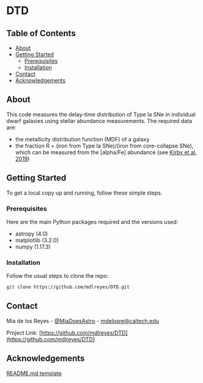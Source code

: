 # DTD

<!-- TABLE OF CONTENTS -->
## Table of Contents

* [About](#about)
* [Getting Started](#getting-started)
  * [Prerequisites](#prerequisites)
  * [Installation](#installation)
* [Contact](#contact)
* [Acknowledgements](#acknowledgements)



<!-- ABOUT THE PROJECT -->
## About

This code measures the delay-time distribution of Type Ia SNe in individual dwarf galaxies using stellar abundance measurements. The required data are: 
* the metallicity distribution function (MDF) of a galaxy
* the fraction R = (iron from Type Ia SNe)/(iron from core-collapse SNe), which can be measured from the [alpha/Fe] abundance (see [Kirby et al. 2019](https://ui.adsabs.harvard.edu/abs/2019ApJ...881...45K/abstract))


<!-- GETTING STARTED -->
## Getting Started

To get a local copy up and running, follow these simple steps.

### Prerequisites

Here are the main Python packages required and the versions used:
* astropy (4.0)
* matplotlib (3.2.0)
* numpy (1.17.3)

### Installation

Follow the usual steps to clone the repo:
```sh
git clone https://github.com/mdlreyes/DTD.git
```

<!-- ### How the code works

Here are the main parts of the Mn measurement pipeline:

-->


<!-- USAGE EXAMPLES 
## Usage

Use this space to show useful examples of how a project can be used. Additional screenshots, code examples and demos work well in this space. You may also link to more resources.

_For more examples, please refer to the [Documentation](https://example.com)_
-->

<!-- CONTRIBUTING 
## Contributing

Contributions are what make the open source community such an amazing place to be learn, inspire, and create. Any contributions you make are **greatly appreciated**.

1. Fork the Project
2. Create your Feature Branch (`git checkout -b feature/AmazingFeature`)
3. Commit your Changes (`git commit -m 'Add some AmazingFeature'`)
4. Push to the Branch (`git push origin feature/AmazingFeature`)
5. Open a Pull Request
-->


<!-- CONTACT -->
## Contact

Mia de los Reyes - [@MiaDoesAstro](https://twitter.com/MiaDoesAstro) - mdelosre@caltech.edu

Project Link: [https://github.com/mdlreyes/DTD](https://github.com/mdlreyes/DTD)



<!-- ACKNOWLEDGEMENTS -->
## Acknowledgements

[README.md template](https://github.com/othneildrew/Best-README-Template)
